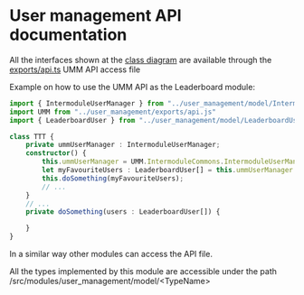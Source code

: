 # User management API documentation
All the interfaces shown at the [class diagram](/docs/UMM.pdf) are available through the [exports/api.ts](/src/modules/user_management/exports/api.ts) UMM API access file 

Example on how to use the UMM API as the Leaderboard module:
```ts
import { IntermoduleUserManager } from "../user_management/model/IntermoduleUserManager.js";
import UMM from "../user_management/exports/api.js"
import { LeaderboardUser } from "../user_management/model/LeaderboardUser.js";

class TTT {
    private ummUserManager : IntermoduleUserManager;
    constructor() {
        this.ummUserManager = UMM.IntermoduleCommons.IntermoduleUserManager;
        let myFavouriteUsers : LeaderboardUser[] = this.ummUserManager.getUsers((user : LeaderboardUser) => user.getScore() > 10);
        this.doSomething(myFavouriteUsers);
        // ...
    }
    // ...
    private doSomething(users : LeaderboardUser[]) {

    }   
}
```

In a similar way other modules can access the API file.

All the types implemented by this module are accessible under the path /src/modules/user_management/model/&lt;TypeName&gt;
